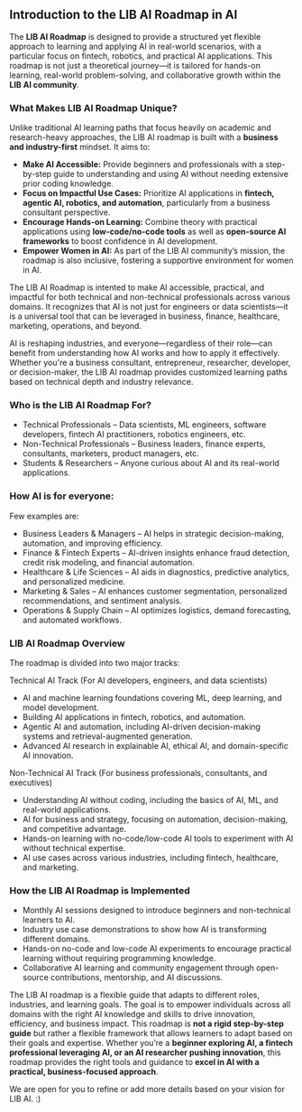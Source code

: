 ## **Introduction to the LIB AI Roadmap in AI**  

The **LIB AI Roadmap** is designed to provide a structured yet flexible approach to learning and applying AI in real-world scenarios, with a particular focus on fintech, robotics, and practical AI applications. This roadmap is not just a theoretical journey—it is tailored for hands-on learning, real-world problem-solving, and collaborative growth within the **LIB AI community**.  

### **What Makes LIB AI Roadmap Unique?**  
Unlike traditional AI learning paths that focus heavily on academic and research-heavy approaches, the LIB AI roadmap is built with a **business and industry-first** mindset. It aims to:  

 * **Make AI Accessible:** Provide beginners and professionals with a step-by-step guide to understanding and using AI without needing extensive prior coding knowledge.  
 * **Focus on Impactful Use Cases:** Prioritize AI applications in **fintech, agentic AI, robotics, and automation**, particularly from a business consultant perspective.  
 * **Encourage Hands-on Learning:** Combine theory with practical applications using **low-code/no-code tools** as well as **open-source AI frameworks** to boost confidence in AI development.  
 * **Empower Women in AI:** As part of the LIB AI community’s mission, the roadmap is also inclusive, fostering a supportive environment for women in AI.  

The LIB AI Roadmap is intented to make AI accessible, practical, and impactful for both technical and non-technical professionals across various domains. It recognizes that AI is not just for engineers or data scientists—it is a universal tool that can be leveraged in business, finance, healthcare, marketing, operations, and beyond.

AI is reshaping industries, and everyone—regardless of their role—can benefit from understanding how AI works and how to apply it effectively. Whether you're a business consultant, entrepreneur, researcher, developer, or decision-maker, the LIB AI roadmap provides customized learning paths based on technical depth and industry relevance.

### Who is the LIB AI Roadmap For?
* Technical Professionals – Data scientists, ML engineers, software developers, fintech AI practitioners, robotics engineers, etc.
* Non-Technical Professionals – Business leaders, finance experts, consultants, marketers, product managers, etc.
* Students & Researchers – Anyone curious about AI and its real-world applications.

### How AI is for everyone:
Few examples are:
* Business Leaders & Managers – AI helps in strategic decision-making, automation, and improving efficiency.
* Finance & Fintech Experts – AI-driven insights enhance fraud detection, credit risk modeling, and financial automation.
* Healthcare & Life Sciences – AI aids in diagnostics, predictive analytics, and personalized medicine.
* Marketing & Sales – AI enhances customer segmentation, personalized recommendations, and sentiment analysis.
* Operations & Supply Chain – AI optimizes logistics, demand forecasting, and automated workflows.



### LIB AI Roadmap Overview  

The roadmap is divided into two major tracks:  

Technical AI Track (For AI developers, engineers, and data scientists)  
- AI and machine learning foundations covering ML, deep learning, and model development.  
- Building AI applications in fintech, robotics, and automation.  
- Agentic AI and automation, including AI-driven decision-making systems and retrieval-augmented generation.  
- Advanced AI research in explainable AI, ethical AI, and domain-specific AI innovation.  

Non-Technical AI Track (For business professionals, consultants, and executives)  
- Understanding AI without coding, including the basics of AI, ML, and real-world applications.  
- AI for business and strategy, focusing on automation, decision-making, and competitive advantage.  
- Hands-on learning with no-code/low-code AI tools to experiment with AI without technical expertise.  
- AI use cases across various industries, including fintech, healthcare, and marketing.  

### How the LIB AI Roadmap is Implemented  

- Monthly AI sessions designed to introduce beginners and non-technical learners to AI.  
- Industry use case demonstrations to show how AI is transforming different domains.  
- Hands-on no-code and low-code AI experiments to encourage practical learning without requiring programming knowledge.  
- Collaborative AI learning and community engagement through open-source contributions, mentorship, and AI discussions.  

The LIB AI roadmap is a flexible guide that adapts to different roles, industries, and learning goals. The goal is to empower individuals across all domains with the right AI knowledge and skills to drive innovation, efficiency, and business impact.
This roadmap is **not a rigid step-by-step guide** but rather a flexible framework that allows learners to adapt based on their goals and expertise. Whether you’re a **beginner exploring AI, a fintech professional leveraging AI, or an AI researcher pushing innovation**, this roadmap provides the right tools and guidance to **excel in AI with a practical, business-focused approach**.  

We are open for you to refine or add more details based on your vision for LIB AI. :)